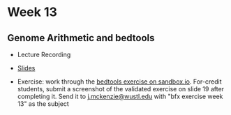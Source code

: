 # Week 13

## Genome Arithmetic and bedtools

- Lecture Recording

- [Slides](week13.pdf)

- Exercise:  work through the [bedtools exercise on sandbox.io](https://sandbox.bio/tutorials/bedtools-intro).  For-credit students, submit a screenshot of the validated exercise on slide 19 after completing it. Send it to j.mckenzie@wustl.edu with "bfx exercise week 13" as the subject

